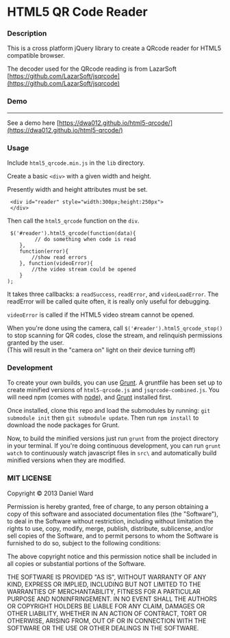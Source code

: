 # HTML5 QR Code Reader

### Description

This is a cross platform jQuery library to create a QRcode reader for HTML5 compatible browser.

The decoder used for the QRcode reading is from LazarSoft
[https://github.com/LazarSoft/jsqrcode](https://github.com/LazarSoft/jsqrcode)

### Demo
----------------------
See a demo here [https://dwa012.github.io/html5-qrcode/](https://dwa012.github.io/html5-qrcode/)



### Usage

Include ```html5_qrcode.min.js``` in the ```lib``` directory.

Create a basic ```<div>``` with a given width and height. 

Presently width and height attributes must be set. 
 
```
 <div id="reader" style="width:300px;height:250px">
 </div>
```

Then call the ```html5_qrcode``` function on the ```div```. 
 
```
 $('#reader').html5_qrcode(function(data){
 		 // do something when code is read
 	},
 	function(error){
		//show read errors 
	}, function(videoError){
		//the video stream could be opened
	}
);
```

It takes three callbacks: a ```readSuccess```, ```readError```, and ```videoLoadError```. The readError will be called quite often, it is really only useful for debugging. 

```videoError``` is called if the HTML5 video stream cannot be opened.


When you're done using the camera, call `$('#reader').html5_qrcode_stop()` to stop scanning for QR codes, close the stream, and relinquish permissions granted by the user.   
(This will result in the "camera on" light on their device turning off)


### Development

To create your own builds, you can use [Grunt](http://gruntjs.com/). 
A gruntfile has been set up to create minified versions of `html5-qrcode.js` and `jsqrcode-combined.js`.
You will need npm (comes with [node](https://nodejs.org/)), and [Grunt](http://gruntjs.com/) installed first.  

Once installed, clone this repo and load the submodules by running: `git submodule init` then `git submodule update`. Then run `npm install` to download the node packages for Grunt.

Now, to build the minified versions just run `grunt` from the project directory in your terminal. If you're doing continuous development, you can run `grunt watch` to continuously watch javascript files in `src\` and automatically build minified versions when they are modified.


### MIT LICENSE


Copyright &copy; 2013 Daniel Ward

Permission is hereby granted, free of charge, to any person obtaining a copy of this software and associated documentation files (the "Software"), to deal in the Software without restriction, including without limitation the rights to use, copy, modify, merge, publish, distribute, sublicense, and/or sell copies of the Software, and to permit persons to whom the Software is furnished to do so, subject to the following conditions:

The above copyright notice and this permission notice shall be included in all copies or substantial portions of the Software.

THE SOFTWARE IS PROVIDED "AS IS", WITHOUT WARRANTY OF ANY KIND, EXPRESS OR IMPLIED, INCLUDING BUT NOT LIMITED TO THE WARRANTIES OF MERCHANTABILITY, FITNESS FOR A PARTICULAR PURPOSE AND NONINFRINGEMENT. IN NO EVENT SHALL THE AUTHORS OR COPYRIGHT HOLDERS BE LIABLE FOR ANY CLAIM, DAMAGES OR OTHER LIABILITY, WHETHER IN AN ACTION OF CONTRACT, TORT OR OTHERWISE, ARISING FROM, OUT OF OR IN CONNECTION WITH THE SOFTWARE OR THE USE OR OTHER DEALINGS IN THE SOFTWARE.

